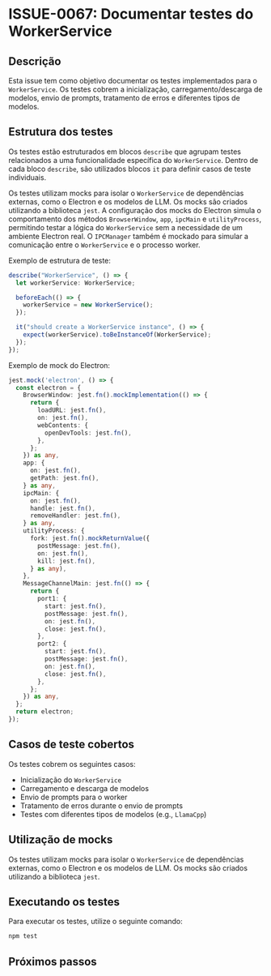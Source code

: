 # ISSUE-0067: Documentar testes do WorkerService

## Descrição

Esta issue tem como objetivo documentar os testes implementados para o `WorkerService`. Os testes cobrem a inicialização, carregamento/descarga de modelos, envio de prompts, tratamento de erros e diferentes tipos de modelos.

## Estrutura dos testes

Os testes estão estruturados em blocos `describe` que agrupam testes relacionados a uma funcionalidade específica do `WorkerService`. Dentro de cada bloco `describe`, são utilizados blocos `it` para definir casos de teste individuais.

Os testes utilizam mocks para isolar o `WorkerService` de dependências externas, como o Electron e os modelos de LLM. Os mocks são criados utilizando a biblioteca `jest`. A configuração dos mocks do Electron simula o comportamento dos métodos `BrowserWindow`, `app`, `ipcMain` e `utilityProcess`, permitindo testar a lógica do `WorkerService` sem a necessidade de um ambiente Electron real. O `IPCManager` também é mockado para simular a comunicação entre o `WorkerService` e o processo worker.

Exemplo de estrutura de teste:

```typescript
describe("WorkerService", () => {
  let workerService: WorkerService;

  beforeEach(() => {
    workerService = new WorkerService();
  });

  it("should create a WorkerService instance", () => {
    expect(workerService).toBeInstanceOf(WorkerService);
  });
});
```

Exemplo de mock do Electron:

```typescript
jest.mock('electron', () => {
  const electron = {
    BrowserWindow: jest.fn().mockImplementation(() => {
      return {
        loadURL: jest.fn(),
        on: jest.fn(),
        webContents: {
          openDevTools: jest.fn(),
        },
      };
    }) as any,
    app: {
      on: jest.fn(),
      getPath: jest.fn(),
    } as any,
    ipcMain: {
      on: jest.fn(),
      handle: jest.fn(),
      removeHandler: jest.fn(),
    } as any,
    utilityProcess: {
      fork: jest.fn().mockReturnValue({
        postMessage: jest.fn(),
        on: jest.fn(),
        kill: jest.fn(),
      } as any),
    },
    MessageChannelMain: jest.fn(() => {
      return {
        port1: {
          start: jest.fn(),
          postMessage: jest.fn(),
          on: jest.fn(),
          close: jest.fn(),
        },
        port2: {
          start: jest.fn(),
          postMessage: jest.fn(),
          on: jest.fn(),
          close: jest.fn(),
        },
      };
    }) as any,
  };
  return electron;
});
```

## Casos de teste cobertos

Os testes cobrem os seguintes casos:

*   Inicialização do `WorkerService`
*   Carregamento e descarga de modelos
*   Envio de prompts para o worker
*   Tratamento de erros durante o envio de prompts
*   Testes com diferentes tipos de modelos (e.g., `LlamaCpp`)

## Utilização de mocks

Os testes utilizam mocks para isolar o `WorkerService` de dependências externas, como o Electron e os modelos de LLM. Os mocks são criados utilizando a biblioteca `jest`.

## Executando os testes

Para executar os testes, utilize o seguinte comando:

```bash
npm test
```

## Próximos passos